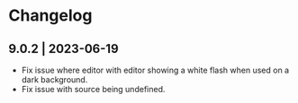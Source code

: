 # Changelog

## 9.0.2 | 2023-06-19

-   Fix issue where editor with editor showing a white flash when used on a dark background.
-   Fix issue with source being undefined.
